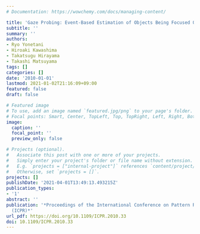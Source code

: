 ```yaml
---
# Documentation: https://wowchemy.com/docs/managing-content/

title: 'Gaze Probing: Event-Based Estimation of Objects Being Focused On'
subtitle: ''
summary: ''
authors:
- Ryo Yonetani
- Hiroaki Kawashima
- Takatsugu Hirayama
- Takashi Matsuyama
tags: []
categories: []
date: '2010-01-01'
lastmod: 2021-01-02T21:16:09+09:00
featured: false
draft: false

# Featured image
# To use, add an image named `featured.jpg/png` to your page's folder.
# Focal points: Smart, Center, TopLeft, Top, TopRight, Left, Right, BottomLeft, Bottom, BottomRight.
image:
  caption: ''
  focal_point: ''
  preview_only: false

# Projects (optional).
#   Associate this post with one or more of your projects.
#   Simply enter your project's folder or file name without extension.
#   E.g. `projects = ["internal-project"]` references `content/project/deep-learning/index.md`.
#   Otherwise, set `projects = []`.
projects: []
publishDate: '2021-04-01T13:49:13.493215Z'
publication_types:
- '1'
abstract: ''
publication: '*Proceedings of the International Conference on Pattern Recognition
  (ICPR)*'
url_pdf: https://doi.org/10.1109/ICPR.2010.33
doi: 10.1109/ICPR.2010.33
---
```

